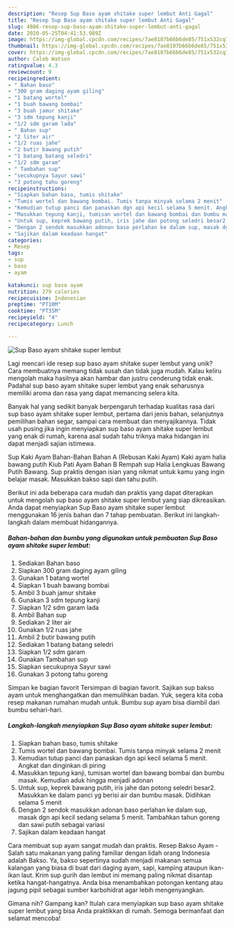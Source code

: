 ```yaml
---
description: "Resep Sup Baso ayam shitake super lembut Anti Gagal"
title: "Resep Sup Baso ayam shitake super lembut Anti Gagal"
slug: 4886-resep-sup-baso-ayam-shitake-super-lembut-anti-gagal
date: 2020-05-25T04:41:53.989Z
image: https://img-global.cpcdn.com/recipes/7ae8107b66b6de85/751x532cq70/sup-baso-ayam-shitake-super-lembut-foto-resep-utama.jpg
thumbnail: https://img-global.cpcdn.com/recipes/7ae8107b66b6de85/751x532cq70/sup-baso-ayam-shitake-super-lembut-foto-resep-utama.jpg
cover: https://img-global.cpcdn.com/recipes/7ae8107b66b6de85/751x532cq70/sup-baso-ayam-shitake-super-lembut-foto-resep-utama.jpg
author: Caleb Watson
ratingvalue: 4.3
reviewcount: 9
recipeingredient:
- " Bahan baso"
- "300 gram daging ayam giling"
- "1 batang wortel"
- "1 buah bawang bombai"
- "3 buah jamur shitake"
- "3 sdm tepung kanji"
- "1/2 sdm garam lada"
- " Bahan sup"
- "2 liter air"
- "1/2 ruas jahe"
- "2 butir bawang putih"
- "1 batang batang seledri"
- "1/2 sdm garam"
- " Tambahan sup"
- "secukupnya Sayur sawi"
- "3 potong tahu goreng"
recipeinstructions:
- "Siapkan bahan baso, tumis shitake"
- "Tumis wortel dan bawang bombai. Tumis tanpa minyak selama 2 menit"
- "Kemudian tutup panci dan panaskan dgn api kecil selama 5 menit. Angkat dan dinginkan di piring"
- "Masukkan tepung kanji, tumisan wortel dan bawang bombai dan bumbu masak. Kemudian aduk hingga menjadi adonan"
- "Untuk sup, keprek bawang putih, iris jahe dan potong seledri besar2. Masukkan ke dalam panci yg berisi air dan bumbu masak. Didihkan selama 5 menit"
- "Dengan 2 sendok masukkan adonan baso perlahan ke dalam sup, masak dgn api kecil sedang selama 5 menit. Tambahkan tahun goreng dan sawi putih sebagai variasi"
- "Sajikan dalam keadaan hangat"
categories:
- Resep
tags:
- sup
- baso
- ayam

katakunci: sup baso ayam 
nutrition: 279 calories
recipecuisine: Indonesian
preptime: "PT10M"
cooktime: "PT35M"
recipeyield: "4"
recipecategory: Lunch

---
```



![Sup Baso ayam shitake super lembut](https://img-global.cpcdn.com/recipes/7ae8107b66b6de85/751x532cq70/sup-baso-ayam-shitake-super-lembut-foto-resep-utama.jpg)

Lagi mencari ide resep sup baso ayam shitake super lembut yang unik? Cara membuatnya memang tidak susah dan tidak juga mudah. Kalau keliru mengolah maka hasilnya akan hambar dan justru cenderung tidak enak. Padahal sup baso ayam shitake super lembut yang enak seharusnya memiliki aroma dan rasa yang dapat memancing selera kita.

Banyak hal yang sedikit banyak berpengaruh terhadap kualitas rasa dari sup baso ayam shitake super lembut, pertama dari jenis bahan, selanjutnya pemilihan bahan segar, sampai cara membuat dan menyajikannya. Tidak usah pusing jika ingin menyiapkan sup baso ayam shitake super lembut yang enak di rumah, karena asal sudah tahu triknya maka hidangan ini dapat menjadi sajian istimewa.

Sup Kaki Ayam Bahan-Bahan Bahan A (Rebusan Kaki Ayam) Kaki ayam halia bawang putih Kiub Pati Ayam Bahan B Rempah sup Halia Lengkuas Bawang Putih Bawang. Sup praktis dengan isian yang nikmat untuk kamu yang ingin belajar masak. Masukkan bakso sapi dan tahu putih.


Berikut ini ada beberapa cara mudah dan praktis yang dapat diterapkan untuk mengolah sup baso ayam shitake super lembut yang siap dikreasikan. Anda dapat menyiapkan Sup Baso ayam shitake super lembut menggunakan 16 jenis bahan dan 7 tahap pembuatan. Berikut ini langkah-langkah dalam membuat hidangannya.

<!--inarticleads1-->

##### Bahan-bahan dan bumbu yang digunakan untuk pembuatan Sup Baso ayam shitake super lembut:

1. Sediakan  Bahan baso
1. Siapkan 300 gram daging ayam giling
1. Gunakan 1 batang wortel
1. Siapkan 1 buah bawang bombai
1. Ambil 3 buah jamur shitake
1. Gunakan 3 sdm tepung kanji
1. Siapkan 1/2 sdm garam lada
1. Ambil  Bahan sup
1. Sediakan 2 liter air
1. Gunakan 1/2 ruas jahe
1. Ambil 2 butir bawang putih
1. Sediakan 1 batang batang seledri
1. Siapkan 1/2 sdm garam
1. Gunakan  Tambahan sup
1. Siapkan secukupnya Sayur sawi
1. Gunakan 3 potong tahu goreng


Simpan ke bagian favorit Tersimpan di bagian favorit. Sajikan sup bakso ayam untuk menghangatkan dan memulihkan badan. Yuk, segera kita coba resep makanan rumahan mudah untuk. Bumbu sup ayam bisa diambil dari bumbu sehari-hari. 

<!--inarticleads2-->

##### Langkah-langkah menyiapkan Sup Baso ayam shitake super lembut:

1. Siapkan bahan baso, tumis shitake
1. Tumis wortel dan bawang bombai. Tumis tanpa minyak selama 2 menit
1. Kemudian tutup panci dan panaskan dgn api kecil selama 5 menit. Angkat dan dinginkan di piring
1. Masukkan tepung kanji, tumisan wortel dan bawang bombai dan bumbu masak. Kemudian aduk hingga menjadi adonan
1. Untuk sup, keprek bawang putih, iris jahe dan potong seledri besar2. Masukkan ke dalam panci yg berisi air dan bumbu masak. Didihkan selama 5 menit
1. Dengan 2 sendok masukkan adonan baso perlahan ke dalam sup, masak dgn api kecil sedang selama 5 menit. Tambahkan tahun goreng dan sawi putih sebagai variasi
1. Sajikan dalam keadaan hangat


Cara membuat sup ayam sangat mudah dan praktis. Resep Bakso Ayam - Salah satu makanan yang paling familiar dengan lidah orang Indonesia adalah Bakso. Ya, bakso sepertinya sudah menjadi makanan semua kalangan yang biasa di buat dari daging ayam, sapi, kamping ataupun ikan-ikan laut. Krim sup gurih dan lembut ini memang paling nikmat disantap ketika hangat-hangatnya. Anda bisa menambahkan potongan kentang atau jagung pipil sebagai sumber karbohidrat agar lebih mengenyangkan. 

Gimana nih? Gampang kan? Itulah cara menyiapkan sup baso ayam shitake super lembut yang bisa Anda praktikkan di rumah. Semoga bermanfaat dan selamat mencoba!
